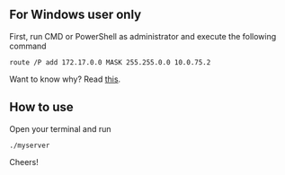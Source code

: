 ## For Windows user only
First, run CMD or PowerShell as administrator and execute the following command

    route /P add 172.17.0.0 MASK 255.255.0.0 10.0.75.2

Want to know why? Read [this](https://forums.docker.com/t/connecting-to-containers-ip-address/18817).

## How to use
Open your terminal and run

    ./myserver
    
Cheers!
